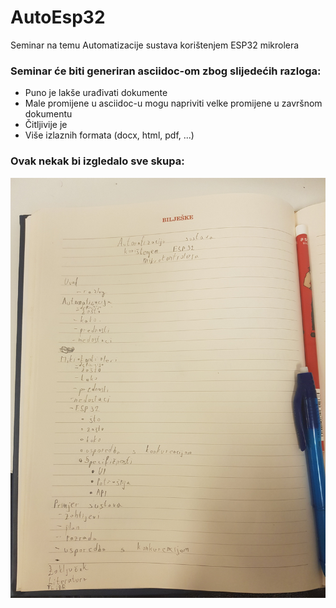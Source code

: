 # AutoEsp32
Seminar na temu Automatizacije sustava korištenjem ESP32 mikrolera

### Seminar će biti generiran asciidoc-om zbog slijedećih razloga:
* Puno je lakše urađivati dokumente
* Male promijene u asciidoc-u mogu napriviti velke promijene u završnom dokumentu
* Čitljivije je
* Više izlaznih formata (docx, html, pdf, ...)

### Ovak nekak bi izgledalo sve skupa:

![Okvirni izgled](Plan/OkvirniIzgled.jpg)
